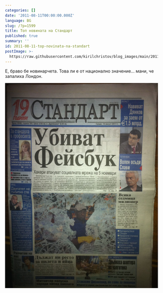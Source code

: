 ```yaml
---
categories: []
date: '2011-08-11T00:00:00.000Z'
language: BG
slug: /?p=1599
title: Топ новината на Стандарт
published: true
summary: ''
id: 2011-08-11-top-novinata-na-standart
postImage: >-
  https://raw.githubusercontent.com/kirilchristov/blog_images/main/2011/08/IMG_1322.jpg
---
```


Е, браво бе новинарчета. Това ли е от национално значение... мани, че запалиха Лондон. 

![](https://raw.githubusercontent.com/kirilchristov/blog_images/main/2011/08/IMG_1322.jpg)
